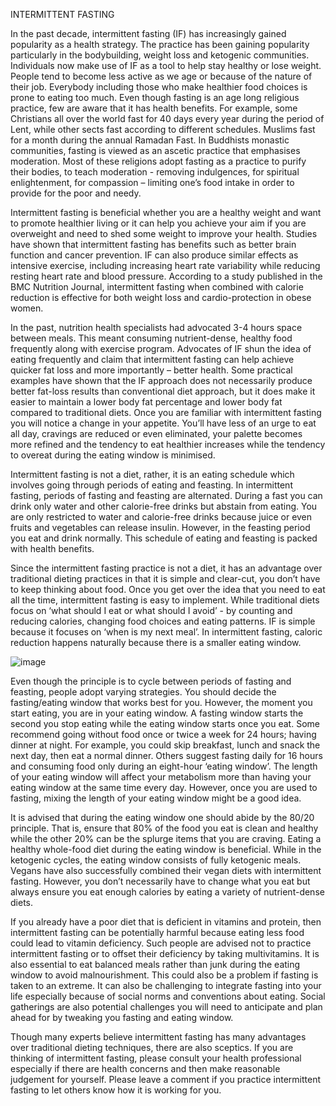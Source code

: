 INTERMITTENT FASTING

In the past decade, intermittent fasting (IF) has increasingly gained popularity as a health strategy. The practice has been gaining popularity particularly in the bodybuilding, weight loss and ketogenic communities. Individuals now make use of IF as a tool to help stay healthy or lose weight. People tend to become less active as we age or because of the nature of their job. Everybody including those who make healthier food choices is prone to eating too much. Even though fasting is an age long religious practice, few are aware that it has health benefits. For example, some Christians all over the world fast for 40 days every year during the period of Lent, while other sects fast according to different schedules. Muslims fast for a month during the annual Ramadan Fast. In Buddhists monastic communities, fasting is viewed as an ascetic practice that emphasises moderation. Most of these religions adopt fasting as a practice to purify their bodies, to teach moderation - removing indulgences, for spiritual enlightenment, for compassion – limiting one’s food intake in order to provide for the poor and needy.



Intermittent fasting is beneficial whether you are a healthy weight and want to promote healthier living or it can help you achieve your aim if you are overweight and need to shed some weight to improve your health. Studies have shown that intermittent fasting has benefits such as better brain function and cancer prevention. IF can also produce similar effects as intensive exercise, including increasing heart rate variability while reducing resting heart rate and blood pressure. According to a study published in the BMC Nutrition Journal, intermittent fasting when combined with calorie reduction is effective for both weight loss and cardio-protection in obese women.



In the past, nutrition health specialists had advocated 3-4 hours space between meals. This meant consuming nutrient-dense, healthy food frequently along with exercise program. Advocates of IF shun the idea of eating frequently and claim that intermittent fasting can help achieve quicker fat loss and more importantly – better health. Some practical examples have shown that the IF approach does not necessarily produce better fat-loss results than conventional diet approach, but it does make it easier to maintain a lower body fat percentage and lower body fat compared to traditional diets. Once you are familiar with intermittent fasting you will notice a change in your appetite. You’ll have less of an urge to eat all day, cravings are reduced or even eliminated, your palette becomes more refined and the tendency to eat healthier increases while the tendency to overeat during the eating window is minimised.

Intermittent fasting is not a diet, rather, it is an eating schedule which involves going through periods of eating and feasting. In intermittent fasting, periods of fasting and feasting are alternated. During a fast you can drink only water and other calorie-free drinks but abstain from eating. You are only restricted to water and calorie-free drinks because juice or even fruits and vegetables can release insulin. However, in the feasting period you eat and drink normally. This schedule of eating and feasting is packed with health benefits.



Since the intermittent fasting practice is not a diet, it has an advantage over traditional dieting practices in that it is simple and clear-cut, you don’t have to keep thinking about food. Once you get over the idea that you need to eat all the time, intermittent fasting is easy to implement. While traditional diets focus on ‘what should I eat or what should I avoid’ - by counting and reducing calories, changing food choices and eating patterns. IF is simple because it focuses on ‘when is my next meal’. In intermittent fasting, caloric reduction happens naturally because there is a smaller eating window.

![image](https://user-images.githubusercontent.com/47641561/52904866-214da100-3232-11e9-9050-f8db8494c833.png)

Even though the principle is to cycle between periods of fasting and feasting, people adopt varying strategies. You should decide the fasting/eating window that works best for you. However, the moment you start eating, you are in your eating window. A fasting window starts the second you stop eating while the eating window starts once you eat. Some recommend going without food once or twice a week for 24 hours; having dinner at night. For example, you could skip breakfast, lunch and snack the next day, then eat a normal dinner. Others suggest fasting daily for 16 hours and consuming food only during an eight-hour ‘eating window’. The length of your eating window will affect your metabolism more than having your eating window at the same time every day. However, once you are used to fasting, mixing the length of your eating window might be a good idea.



It is advised that during the eating window one should abide by the 80/20 principle. That is, ensure that 80% of the food you eat is clean and healthy while the other 20% can be the splurge items that you are craving. Eating a healthy whole-food diet during the eating window is beneficial. While in the ketogenic cycles, the eating window consists of fully ketogenic meals. Vegans have also successfully combined their vegan diets with intermittent fasting. However, you don’t necessarily have to change what you eat but always ensure you eat enough calories by eating a variety of nutrient-dense diets.



If you already have a poor diet that is deficient in vitamins and protein, then intermittent fasting can be potentially harmful because eating less food could lead to vitamin deficiency. Such people are advised not to practice intermittent fasting or to offset their deficiency by taking multivitamins. It is also essential to eat balanced meals rather than junk during the eating window to avoid malnourishment. This could also be a problem if fasting is taken to an extreme. It can also be challenging to integrate fasting into your life especially because of social norms and conventions about eating. Social gatherings are also potential challenges you will need to anticipate and plan ahead for by tweaking you fasting and eating window.



Though many experts believe intermittent fasting has many advantages over traditional dieting techniques, there are also sceptics. If you are thinking of intermittent fasting, please consult your health professional especially if there are health concerns and then make reasonable judgement for yourself. Please leave a comment if you practice intermittent fasting to let others know how it is working for you.
